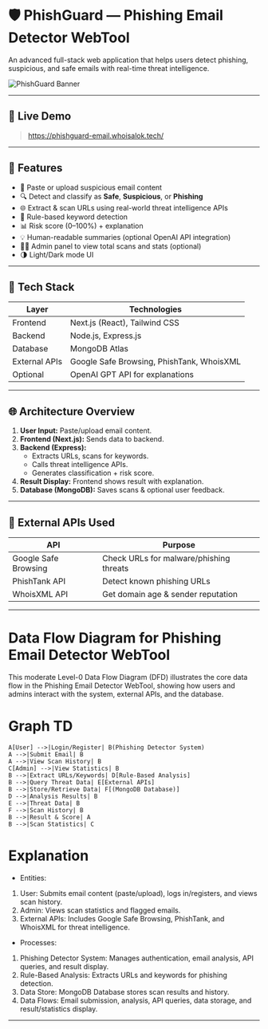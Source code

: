 # 🛡️ PhishGuard — Phishing Email Detector WebTool

An advanced full-stack web application that helps users detect phishing, suspicious, and safe emails with real-time threat intelligence.

![PhishGuard Banner](https://via.placeholder.com/1000x300?text=PhishGuard+Phishing+Detector+WebTool) <!-- Replace with actual banner if available -->

---

## 🚀 Live Demo

> https://phishguard-email.whoisalok.tech/

---

## 📌 Features

- 📝 Paste or upload suspicious email content
- 🔍 Detect and classify as **Safe**, **Suspicious**, or **Phishing**
- 🌐 Extract & scan URLs using real-world threat intelligence APIs
- 🧠 Rule-based keyword detection
- 📊 Risk score (0–100%) + explanation
- 💡 Human-readable summaries (optional OpenAI API integration)
- 🧑‍💻 Admin panel to view total scans and stats (optional)
- 🌗 Light/Dark mode UI

---

## 🧰 Tech Stack

| Layer          | Technologies                                      |
|----------------|---------------------------------------------------|
| Frontend       | Next.js (React), Tailwind CSS                     |
| Backend        | Node.js, Express.js                               |
| Database       | MongoDB Atlas                                     |
| External APIs  | Google Safe Browsing, PhishTank, WhoisXML         |
| Optional       | OpenAI GPT API for explanations                   |

---

## 🌐 Architecture Overview

1. **User Input:** Paste/upload email content.
2. **Frontend (Next.js):** Sends data to backend.
3. **Backend (Express):**
   - Extracts URLs, scans for keywords.
   - Calls threat intelligence APIs.
   - Generates classification + risk score.
4. **Result Display:** Frontend shows result with explanation.
5. **Database (MongoDB):** Saves scans & optional user feedback.

---

## 🧪 External APIs Used

| API                  | Purpose                                  |
|----------------------|------------------------------------------|
| Google Safe Browsing | Check URLs for malware/phishing threats  |
| PhishTank API        | Detect known phishing URLs               |
| WhoisXML API         | Get domain age & sender reputation       |

---
# Data Flow Diagram for Phishing Email Detector WebTool

This moderate Level-0 Data Flow Diagram (DFD) illustrates the core data flow in the Phishing Email Detector WebTool, showing how users and admins interact with the system, external APIs, and the database.

# Graph TD
    A[User] -->|Login/Register| B(Phishing Detector System)
    A -->|Submit Email| B
    A -->|View Scan History| B
    C[Admin] -->|View Statistics| B
    B -->|Extract URLs/Keywords| D[Rule-Based Analysis]
    B -->|Query Threat Data| E[External APIs]
    B -->|Store/Retrieve Data| F[(MongoDB Database)]
    D -->|Analysis Results| B
    E -->|Threat Data| B
    F -->|Scan History| B
    B -->|Result & Score| A
    B -->|Scan Statistics| C
# Explanation
- Entities:
1. User: Submits email content (paste/upload), logs in/registers, and views scan history.
2. Admin: Views scan statistics and flagged emails.
3. External APIs: Includes Google Safe Browsing, PhishTank, and WhoisXML for threat intelligence.
- Processes:
1. Phishing Detector System: Manages authentication, email analysis, API queries, and result display.
2.  Rule-Based Analysis: Extracts URLs and keywords for phishing detection.
3.  Data Store: MongoDB Database stores scan results and history.
4.  Data Flows: Email submission, analysis, API queries, data storage, and result/statistics display.

---


